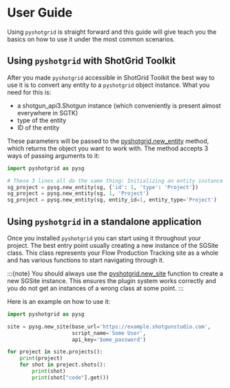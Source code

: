 # User Guide

Using `pyshotgrid` is straight forward and this guide will give teach you the basics on how
to use it under the most common scenarios.

## Using `pyshotgrid` with ShotGrid Toolkit

After you made `pyshotgrid` accessible in ShotGrid Toolkit the best way to use it is to convert
any entity to a `pyshotgrid` object instance. What you need for this is:

- a shotgun_api3.Shotgun instance (which conveniently is present almost everywhere in SGTK)
- type of the entity
- ID of the entity

These parameters will be passed to the [pyshotgrid.new_entity](#pyshotgrid.core.new_entity)
method, which returns the object you want to work with.
The method accepts 3 ways of passing arguments to it:

```python
import pyshotgrid as pysg

# These 3 lines all do the same thing: Initializing an entity instance of the Project with ID 1.
sg_project = pysg.new_entity(sg, {'id': 1, 'type': 'Project'})
sg_project = pysg.new_entity(sg, 1, 'Project')
sg_project = pysg.new_entity(sg, entity_id=1, entity_type='Project')
```

## Using `pyshotgrid` in a standalone application

Once you installed `pyshotgrid` you can start using it throughout your project.
The best entry point usually creating a new instance of the SGSite class. This class
represents your Flow Production Tracking site as a whole and has various functions to start navigating
through it.

:::{note}
You should always use the [pyshotgrid.new_site](#pyshotgrid.core.new_site)
function to create a new SGSite instance.
This ensures the plugin system works correctly and you do not get an instances of a
wrong class at some point.
:::

Here is an example on how to use it:

```python
import pyshotgrid as pysg

site = pysg.new_site(base_url='https://example.shotgunstudio.com',
                     script_name='Some User',
                     api_key='$ome_password')

for project in site.projects():
    print(project)
    for shot in project.shots():
        print(shot)
        print(shot["code"].get())
```
